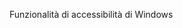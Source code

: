 <Token xmlns:xlink="http://www.w3.org/1999/xlink">Funzionalità di accessibilità di Windows</Token>

<!--HONumber=Jun16_HO4-->


